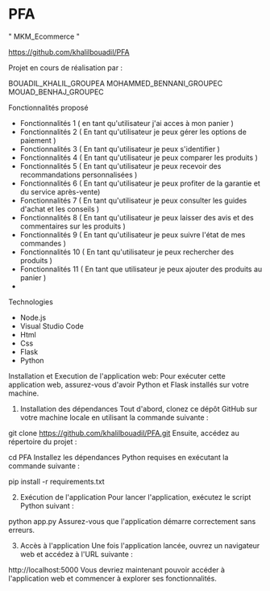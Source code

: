 # PFA
" MKM_Ecommerce "

  https://github.com/khalilbouadil/PFA

Projet en cours de réalisation par :

BOUADIL_KHALIL_GROUPEA
MOHAMMED_BENNANI_GROUPEC
MOUAD_BENHAJ_GROUPEC

Fonctionnalités proposé

* Fonctionnalités 1 ( en tant qu'utilisateur j'ai acces à mon panier )
* Fonctionnalités 2 ( En tant qu'utilisateur  je peux gérer les options de paiement )
* Fonctionnalités 3 ( En tant qu'utilisateur  je peux s'identifier  )
* Fonctionnalités 4 ( En tant qu'utilisateur  je peux comparer les produits )
* Fonctionnalités 5 ( En tant qu'utilisateur  je peux recevoir des recommandations personnalisées )
* Fonctionnalités 6 ( En tant qu'utilisateur  je peux  profiter de la garantie et du service après-vente)
* Fonctionnalités 7 ( En tant qu'utilisateur  je peux consulter les guides d'achat et les conseils )
* Fonctionnalités 8 ( En tant qu'utilisateur je peux laisser des avis et des commentaires sur les produits )
* Fonctionnalités 9 ( En tant qu'utilisateur  je peux  suivre l'état de mes commandes )
* Fonctionnalités 10 ( En tant qu'utilisateur  je peux rechercher des produits )
* Fonctionnalités 11 (  En tant que utilisateur je peux ajouter des produits au panier )
* 
Technologies

* Node.js
* Visual Studio Code
* Html
* Css
* Flask
* Python
  


Installation et Execution de l'application web:
Pour exécuter cette application web, assurez-vous d'avoir Python et Flask installés sur votre machine.

1. Installation des dépendances
Tout d'abord, clonez ce dépôt GitHub sur votre machine locale en utilisant la commande suivante :

git clone https://github.com/khalilbouadil/PFA.git
Ensuite, accédez au répertoire du projet :

cd PFA
Installez les dépendances Python requises en exécutant la commande suivante :

pip install -r requirements.txt

2. Exécution de l'application
Pour lancer l'application, exécutez le script Python suivant :

python app.py
Assurez-vous que l'application démarre correctement sans erreurs.

3. Accès à l'application
Une fois l'application lancée, ouvrez un navigateur web et accédez à l'URL suivante :

http://localhost:5000
Vous devriez maintenant pouvoir accéder à l'application web et commencer à explorer ses fonctionnalités.
